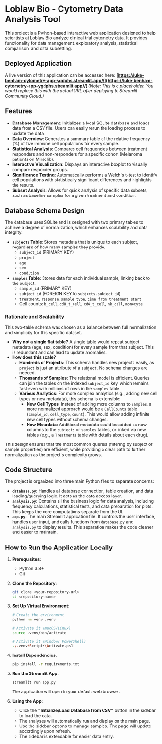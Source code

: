 # Loblaw Bio - Cytometry Data Analysis Tool

This project is a Python-based interactive web application designed to help scientists at Loblaw Bio analyze clinical trial cytometry data. It provides functionality for data management, exploratory analysis, statistical comparison, and data subsetting.

## Deployed Application

A live version of this application can be accessed here:
**[https://luke-benham-cytometry-app-ygdphs.streamlit.app//](https://luke-benham-cytometry-app-ygdphs.streamlit.app//)** 
*(Note: This is a placeholder. You would replace this with the actual URL after deploying to Streamlit Community Cloud.)*

## Features

- **Database Management**: Initializes a local SQLite database and loads data from a CSV file. Users can easily rerun the loading process to update the data.
- **Data Overview**: Generates a summary table of the relative frequency (%) of five immune cell populations for every sample.
- **Statistical Analysis**: Compares cell frequencies between treatment responders and non-responders for a specific cohort (Melanoma patients on Miraclib).
- **Interactive Visualization**: Displays an interactive boxplot to visually compare responder groups.
- **Significance Testing**: Automatically performs a Welch's t-test to identify cell populations with statistically significant differences and highlights the results.
- **Subset Analysis**: Allows for quick analysis of specific data subsets, such as baseline samples for a given treatment and condition.

## Database Schema Design

The database uses SQLite and is designed with two primary tables to achieve a degree of normalization, which enhances scalability and data integrity.

- **`subjects` Table**: Stores metadata that is unique to each subject, regardless of how many samples they provide.
  - `subject_id` (PRIMARY KEY)
  - `project`
  - `age`
  - `sex`
  - `condition`
- **`samples` Table**: Stores data for each individual sample, linking back to the subject.
  - `sample_id` (PRIMARY KEY)
  - `subject_id` (FOREIGN KEY to `subjects.subject_id`)
  - `treatment`, `response`, `sample_type`, `time_from_treatment_start`
  - Cell counts: `b_cell`, `cd8_t_cell`, `cd4_t_cell`, `nk_cell`, `monocyte`

### Rationale and Scalability

This two-table schema was chosen as a balance between full normalization and simplicity for this specific dataset.

- **Why not a single flat table?** A single table would repeat subject metadata (age, sex, condition) for every sample from that subject. This is redundant and can lead to update anomalies.
- **How does this scale?**
  - **Hundreds of Projects**: This schema handles new projects easily, as `project` is just an attribute of a `subject`. No schema changes are needed.
  - **Thousands of Samples**: The relational model is efficient. Queries can join the tables on the indexed `subject_id` key, which remains fast even with millions of rows in the `samples` table.
  - **Various Analytics**: For more complex analytics (e.g., adding new cell types or new metadata), this schema is extensible:
    - **New Cell Types**: Instead of adding more columns to `samples`, a more normalized approach would be a `CellCounts` table (`sample_id`, `cell_type`, `count`). This would allow adding infinite new cell types without schema changes.
    - **New Metadata**: Additional metadata could be added as new columns to the `subjects` or `samples` tables, or linked via new tables (e.g., a `Treatments` table with details about each drug).

This design ensures that the most common queries (filtering by subject or sample properties) are efficient, while providing a clear path to further normalization as the project's complexity grows.

## Code Structure

The project is organized into three main Python files to separate concerns:

- **`database.py`**: Handles all database connection, table creation, and data loading/querying logic. It acts as the data access layer.
- **`analysis.py`**: Contains all the business logic for data analysis, including frequency calculations, statistical tests, and data preparation for plots. This keeps the core computations separate from the UI.
- **`app.py`**: The main Streamlit application file. It controls the user interface, handles user input, and calls functions from `database.py` and `analysis.py` to display results. This separation makes the code cleaner and easier to maintain.

## How to Run the Application Locally

1.  **Prerequisites**:
    - Python 3.8+
    - Git

2.  **Clone the Repository**:
    ```bash
    git clone <your-repository-url>
    cd <repository-name>
    ```

3.  **Set Up Virtual Environment**:
    ```bash
    # Create the environment
    python -m venv .venv

    # Activate it (macOS/Linux)
    source .venv/bin/activate

    # Activate it (Windows PowerShell)
    .\.venv\Scripts\Activate.ps1
    ```

4.  **Install Dependencies**:
    ```bash
    pip install -r requirements.txt
    ```

5.  **Run the Streamlit App**:
    ```bash
    streamlit run app.py
    ```
    The application will open in your default web browser.

6.  **Using the App**:
    - Click the **"Initialize/Load Database from CSV"** button in the sidebar to load the data.
    - The analyses will automatically run and display on the main page.
    - Use the sidebar options to manage samples. The page will update accordingly upon refresh.
    - The sidebar is extendable for easier data entry. 
